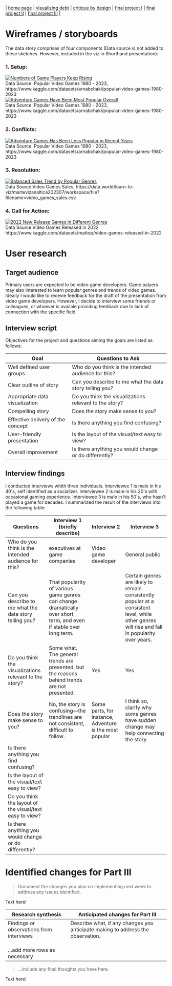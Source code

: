 | [home page](https://lihongzhang2023.github.io/portfolio/) | [visualizing debt](visualizing-government-debt) | [critique by design](critique-by-design) | [final project I](final-project-part-one) | [final project II](final-project-part-two) | [final project III](final-project-part-three) |

# Wireframes / storyboards
The data story comprises of four components (Data source is not added to these sketches. However, included in the viz in Shorthand presentation):   

### 1. Setup: 
<div class='tableauPlaceholder' id='viz1700958524798' style='position: relative'><noscript><a href='#'><img alt='Numbers of Game Players Keep Rising ' src='https:&#47;&#47;public.tableau.com&#47;static&#47;images&#47;Vi&#47;VideoGame-SetUp1&#47;Setup1&#47;1_rss.png' style='border: none' /></a></noscript><object class='tableauViz'  style='display:none;'><param name='host_url' value='https%3A%2F%2Fpublic.tableau.com%2F' /> <param name='embed_code_version' value='3' /> <param name='site_root' value='' /><param name='name' value='VideoGame-SetUp1&#47;Setup1' /><param name='tabs' value='no' /><param name='toolbar' value='yes' /><param name='static_image' value='https:&#47;&#47;public.tableau.com&#47;static&#47;images&#47;Vi&#47;VideoGame-SetUp1&#47;Setup1&#47;1.png' /> <param name='animate_transition' value='yes' /><param name='display_static_image' value='yes' /><param name='display_spinner' value='yes' /><param name='display_overlay' value='yes' /><param name='display_count' value='yes' /><param name='language' value='en-US' /><param name='filter' value='publish=yes' /></object></div>                
<script type='text/javascript'>                    
  var divElement = document.getElementById('viz1700958524798');                    
  var vizElement = divElement.getElementsByTagName('object')[0];                    
  vizElement.style.width='1016px';vizElement.style.height='991px';                    
  var scriptElement = document.createElement('script');                    
  scriptElement.src = 'https://public.tableau.com/javascripts/api/viz_v1.js';                    
  vizElement.parentNode.insertBefore(scriptElement, vizElement);                
</script>  
Data Source: Popular Video Games 1980 - 2023, https://www.kaggle.com/datasets/arnabchaki/popular-video-games-1980-2023  

<div class='tableauPlaceholder' id='viz1700958622082' style='position: relative'><noscript><a href='#'><img alt='Adventure Games Have Been Most Popular Overall ' src='https:&#47;&#47;public.tableau.com&#47;static&#47;images&#47;Vi&#47;VideoGame-SetUp2&#47;Setup2&#47;1_rss.png' style='border: none' /></a></noscript><object class='tableauViz'  style='display:none;'><param name='host_url' value='https%3A%2F%2Fpublic.tableau.com%2F' /> <param name='embed_code_version' value='3' /> <param name='site_root' value='' /><param name='name' value='VideoGame-SetUp2&#47;Setup2' /><param name='tabs' value='no' /><param name='toolbar' value='yes' /><param name='static_image' value='https:&#47;&#47;public.tableau.com&#47;static&#47;images&#47;Vi&#47;VideoGame-SetUp2&#47;Setup2&#47;1.png' /> <param name='animate_transition' value='yes' /><param name='display_static_image' value='yes' /><param name='display_spinner' value='yes' /><param name='display_overlay' value='yes' /><param name='display_count' value='yes' /><param name='language' value='en-US' /><param name='filter' value='publish=yes' /></object></div>               
<script type='text/javascript'>                    
  var divElement = document.getElementById('viz1700958622082');                    
  var vizElement = divElement.getElementsByTagName('object')[0];                    
  vizElement.style.width='1016px';vizElement.style.height='991px';                    
  var scriptElement = document.createElement('script');                    
  scriptElement.src = 'https://public.tableau.com/javascripts/api/viz_v1.js';                    
  vizElement.parentNode.insertBefore(scriptElement, vizElement);                
</script>  
Data Source: Popular Video Games 1980 - 2023, https://www.kaggle.com/datasets/arnabchaki/popular-video-games-1980-2023  

### 2. Conflicts: 
<div class='tableauPlaceholder' id='viz1700960085955' style='position: relative'><noscript><a href='#'><img alt='Adventure Games Has Been Less Popular in Recent Years ' src='https:&#47;&#47;public.tableau.com&#47;static&#47;images&#47;Vi&#47;VideoGame-Conflicts&#47;Conflicts&#47;1_rss.png' style='border: none' /></a></noscript><object class='tableauViz'  style='display:none;'><param name='host_url' value='https%3A%2F%2Fpublic.tableau.com%2F' /> <param name='embed_code_version' value='3' /> <param name='site_root' value='' /><param name='name' value='VideoGame-Conflicts&#47;Conflicts' /><param name='tabs' value='no' /><param name='toolbar' value='yes' /><param name='static_image' value='https:&#47;&#47;public.tableau.com&#47;static&#47;images&#47;Vi&#47;VideoGame-Conflicts&#47;Conflicts&#47;1.png' /> <param name='animate_transition' value='yes' /><param name='display_static_image' value='yes' /><param name='display_spinner' value='yes' /><param name='display_overlay' value='yes' /><param name='display_count' value='yes' /><param name='language' value='en-US' /></object></div>                
<script type='text/javascript'>                    
  var divElement = document.getElementById('viz1700960085955');                    
  var vizElement = divElement.getElementsByTagName('object')[0];                    vizElement.style.width='1016px';vizElement.style.height='991px';                    
  var scriptElement = document.createElement('script');                    
  scriptElement.src = 'https://public.tableau.com/javascripts/api/viz_v1.js';                    vizElement.parentNode.insertBefore(scriptElement, vizElement);                
</script>   
Data Source: Popular Video Games 1980 - 2023, https://www.kaggle.com/datasets/arnabchaki/popular-video-games-1980-2023  

### 3. Resolution: 
<div class='tableauPlaceholder' id='viz1700959056462' style='position: relative'><noscript><a href='#'><img alt='Balanced Sales Trend by Popular Genres ' src='https:&#47;&#47;public.tableau.com&#47;static&#47;images&#47;Vi&#47;VideoGame-Resolutions&#47;Resolution&#47;1_rss.png' style='border: none' /></a></noscript><object class='tableauViz'  style='display:none;'><param name='host_url' value='https%3A%2F%2Fpublic.tableau.com%2F' /> <param name='embed_code_version' value='3' /> <param name='site_root' value='' /><param name='name' value='VideoGame-Resolutions&#47;Resolution' /><param name='tabs' value='no' /><param name='toolbar' value='yes' /><param name='static_image' value='https:&#47;&#47;public.tableau.com&#47;static&#47;images&#47;Vi&#47;VideoGame-Resolutions&#47;Resolution&#47;1.png' /> <param name='animate_transition' value='yes' /><param name='display_static_image' value='yes' /><param name='display_spinner' value='yes' /><param name='display_overlay' value='yes' /><param name='display_count' value='yes' /><param name='language' value='en-US' /><param name='filter' value='publish=yes' /></object></div>                 
<script type='text/javascript'>                    
  var divElement = document.getElementById('viz1700959056462');                    
  var vizElement = divElement.getElementsByTagName('object')[0];                    
  vizElement.style.width='1016px';vizElement.style.height='991px';                    
  var scriptElement = document.createElement('script');                    
  scriptElement.src = 'https://public.tableau.com/javascripts/api/viz_v1.js';                    
  vizElement.parentNode.insertBefore(scriptElement, vizElement);                
</script>   
Data Source:Video Games Sales, https://data.world/learn-to-viz/martevizanaltica202307/workspace/file?filename=video_games_sales.csv  

### 4. Call for Action:
<div class='tableauPlaceholder' id='viz1700959152539' style='position: relative'><noscript><a href='#'><img alt='2022 New Release Games in Different Genres ' src='https:&#47;&#47;public.tableau.com&#47;static&#47;images&#47;Vi&#47;VideoGame-Action&#47;CallforAction&#47;1_rss.png' style='border: none' /></a></noscript><object class='tableauViz'  style='display:none;'><param name='host_url' value='https%3A%2F%2Fpublic.tableau.com%2F' /> <param name='embed_code_version' value='3' /> <param name='site_root' value='' /><param name='name' value='VideoGame-Action&#47;CallforAction' /><param name='tabs' value='no' /><param name='toolbar' value='yes' /><param name='static_image' value='https:&#47;&#47;public.tableau.com&#47;static&#47;images&#47;Vi&#47;VideoGame-Action&#47;CallforAction&#47;1.png' /> <param name='animate_transition' value='yes' /><param name='display_static_image' value='yes' /><param name='display_spinner' value='yes' /><param name='display_overlay' value='yes' /><param name='display_count' value='yes' /><param name='language' value='en-US' /><param name='filter' value='publish=yes' /></object></div>                
<script type='text/javascript'>                    
  var divElement = document.getElementById('viz1700959152539');                    
  var vizElement = divElement.getElementsByTagName('object')[0];                    
  vizElement.style.width='1016px';vizElement.style.height='991px';                    
  var scriptElement = document.createElement('script');                    
  scriptElement.src = 'https://public.tableau.com/javascripts/api/viz_v1.js';                    
  vizElement.parentNode.insertBefore(scriptElement, vizElement);                
</script>  
Data Source:Video Games Released in 2022 https://www.kaggle.com/datasets/mattop/video-games-released-in-2022  

# User research   
## Target audience   
Primary users are expected to be video game developers. Game palyers may also interested to learn popular genres and trends of video games. Ideally I would like to recevie feedback for the draft of the presentation from video game developers. However, I decide to interview some friends or colleagues, or whoever is availale providing feedback due to lack of connection with the specific field.

## Interview script
Objectives for the project and questions aiming the goals are listed as follows:  

| Goal                           | Questions to Ask                                                    |
|--------------------------------|---------------------------------------------------------------------|
|Well defined user groups        | Who do you think is the intended audience for this?                 |
|Clear outline of story          | Can you describe to me what the data story telling you?                 |
|Appropriate data visualization  | Do you think the visualizations relevant to the story?                 |
|Compelling story                | Does the story make sense to you?               |
|Effective delivery of the concept  | Is there anything you find confusing?              |
|User-friendly presentation      | Is the layout of the visual/text easy to view?              |
|Overall improvement         | Is there anything you would change or do differently?               |



## Interview findings   
I conducted interviews whith three individuals. Interviewee 1 is male in his 40's, self identified as a socializer. Interviewee 2 is male in his 20's with occasional gaming experience. Interviewee 3 is male in his 50's, who hasn't played a game for decades. I summarized the result of the interviews into the following table:

| Questions               | Interview 1 (briefly describe) | Interview 2 | Interview 3 |
|-------------------------|--------------------------------|-------------|-------------|
| Who do you think is the intended audience for this?     |  executives at game companies  |    Video game developer  |  General public           |
|Can you describe to me what the data story telling you? |   That popularity of various game genres can change dramatically over short term, and even if stable over long term. |             |Certain genres are likely to remain consistently popular at a consistent level, while other genres will rise and fall in popularity over years.             |Action and adventure games are dominant genres
|Do you think the visualizations relevant to the story?|   Some what. The general trends are presented, but the reasons behind trends are not presented.      |       Yes      |   Yes          |
|Does the story make sense to you? |No, the story is confusing—the trendlines are not consistent, difficult to follow. | Some parts, for instance, Adventure is the most popular  | I think so, clarify why some genres have sudden change may help connecting the story            |
|Is there anything you find confusing?  |                                |             |             |
|Is the layout of the visual/text easy to view?|                                |             |             |
|Do you think the layout of the visual/text easy to view?|                                |             |             |
|Is there anything you would change or do differently? |                                |             |             |



# Identified changes for Part III
> Document the changes you plan on implementing next week to address any issues identified.  

Text here!

| Research synthesis                       | Anticipated changes for Part III                                                |
|------------------------------------------|---------------------------------------------------------------------------------|
| Findings or observations from interviews | Describe what, if any changes you anticipate making to address the observation. |
|                                          |                                                                                 |
|                                          |                                                                                 |
|                                          |                                                                                 |
| ...add more rows as necessary            |                                                                                 |

> ...include any final thoughts you have here. 

Text here!



